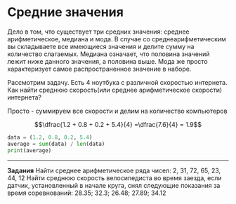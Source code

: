 # Средние значения

Дело в том, что существует три средних значения: среднее арифметическое, медиана и мода. В случае со среднеарифметическим вы складываете все имеющиеся значения и делите сумму на количество слагаемых. Медиана означает, что половина значений лежит ниже данного значения, а половина выше. Мода же просто характеризует самое распространенное значение в наборе.

Рассмотрим задачу. Есть 4 ноутбука с различной скоростью интернета. Как найти среднюю скорость(или среднее арифметическое скорости) интернета?

Просто - суммируем все скорости и делим на количество компьютеров

$$\dfrac{1.2 + 0.8 + 0.2 + 5.4}{4} =\dfrac{7.6}{4} = 1.9$$

```python
data = (1.2, 0.8, 0.2, 5.4)
average = sum(data) / len(data)
print(average)
```
---
**Задания**
Найти среднее арифметическое ряда чисел: 2, 31, 72, 65, 23, 44, 12
Найти среднюю скорость велосипедиста во время заезда, если датчик, установленный в начале круга, снял следующие показания за время соревнований: 28.35; 32.3; 26.48; 27.89; 34.12

